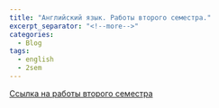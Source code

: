 ```yaml
---
title: "Английский язык. Работы второго семестра."
excerpt_separator: "<!--more-->"
categories:
  - Blog
tags:
  - english
  - 2sem
---
```


[Ссылка на работы второго семестра](https://github.com/ShadrinSpock/portfolio-herzen/tree/master/_english/2_sem)

